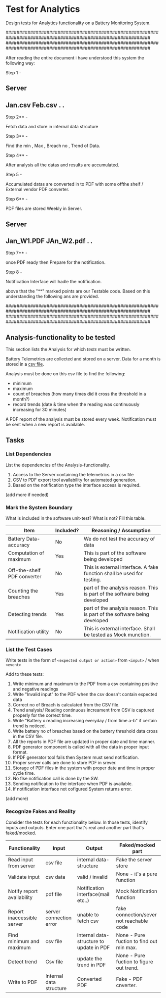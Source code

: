 # Test for Analytics

Design tests for Analytics functionality on a Battery Monitoring System.


#############################################################################################################
#############################################################################################################

After reading the entire document i have understood this system the following way:

Step 1 - 

Server
----------
Jan.csv
Feb.csv
.
.
-----------

Step 2** -

Fetch data and store in internal data strcuture

Step 3** - 

Find the min , Max , Breach no , Trend of Data.

Step 4** - 

After analysis all the datas and results are accumulated.

Step 5 -

Accumulated datas are converted in to PDF with some offthe shelf / External vendor PDF converter.

Step 6** - 

PDF files are stored Weekly in Server.

Server
---------------
Jan_W1.PDF
JAn_W2.pdf
.
.
----------------

Step 7** -

once PDF ready then Prepare for the notification.

Step 8 - 

Notification Interface will hadle the notification. 





above that the "**" marked points are our Testable code.
Based on this understanding the following ans are provided.

#############################################################################################################
#############################################################################################################



## Analysis-functionality to be tested

This section lists the Analysis for which _tests_ must be written.

Battery Telemetrics are collected and stored on a server.
Data for a month is stored in a [csv file](https://en.wikipedia.org/wiki/Comma-separated_values).

Analysis must be done on this csv file to find the following:
- minimum
- maximum
- count of breaches (how many times did it cross the threshold in a month?)
- record trends (date & time when the reading was continuously increasing for 30 minutes)

A PDF report of the analysis must be stored every week.
Notification must be sent when a new report is available.

## Tasks

### List Dependencies

List the dependencies of the Analysis-functionality.

1. Access to the Server containing the telemetrics in a csv file
1. CSV to PDF export tool availability for automated generation.
1. Based on the notification type the interface access is required.

(add more if needed)

### Mark the System Boundary

What is included in the software unit-test? What is not? Fill this table.

| Item                      | Included?     | Reasoning / Assumption
|---------------------------|---------------|---
Battery Data-accuracy       | No            | We do not test the accuracy of data
Computation of maximum      | Yes           | This is part of the software being developed
Off-the-shelf PDF converter | No            | This is external interface. A fake function shall be used for testing.
Counting the breaches       | Yes           | part of the analysis reason. This is part of the software being developed
Detecting trends            | Yes 	    | part of the analysis reason. This is part of the software being developed
Notification utility        | No 	    | This is external interface. Shall be tested as Mock munction.

### List the Test Cases

Write tests in the form of `<expected output or action>` from `<input>` / when `<event>`

Add to these tests:

1. Write minimum and maximum to the PDF from a csv containing positive and negative readings
2. Write "Invalid input" to the PDF when the csv doesn't contain expected data
3. Correct no of Breach is calculated from the CSV file.
4. Trend analysis/ Reading continuous increament from CSV is captured properly for the correct time.
5. Write "Battery x reading increasing everyday / <on perticular days> from time a-b" if certain trend is noticed.
6. Write battery no of breaches based on the battery threshold data cross in the CSV file.
7. All the reports in PDF file are updated in proper date and time manner.
8. PDF generator component is called with all the data in proper input format.
9. If PDF generator tool fails then System must send notification.
10. Proper server calls are done to store PDF in srever. 
11. Storage of PDF files in the system with proper date and time in proper cycle time.
12. No flse notification  call is done by the SW.
13. Sending notification to the interface when PDF is available.
14. If notification interface not cofigured System returns error.

(add more)

### Recognize Fakes and Reality

Consider the tests for each functionality below.
In those tests, identify inputs and outputs.
Enter one part that's real and another part that's faked/mocked.

| Functionality            | Input        		| Output                      			| Faked/mocked part
|--------------------------|----------------------------|-----------------------------------------------|--
Read input from server     | csv file     		| internal data-structure     			| Fake the server store
Validate input             | csv data     		| valid / invalid             			| None - it's a pure function
Notify report availability | pdf file 	  		| Notification interface(mail etc..)          	| Mock Notification function
Report inaccessible server | server connection error	| unable to fetch csv         			| fake connection/sever not reachable code
Find minimum and maximum   | csv file 			| internal data-structure to update in PDF      | None - Pure fuction to find out min max.
Detect trend               | Csv file 			| update the trend in PDF               	| None - Pure fuction to figure out trend.
Write to PDF               | Internal data structure 	| Converted PDF               			| Fake - PDF cnverter.
